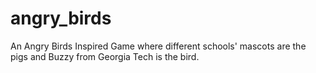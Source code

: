 # angry_birds

An Angry Birds Inspired Game where different schools' mascots are the pigs and Buzzy from Georgia Tech is the bird.
